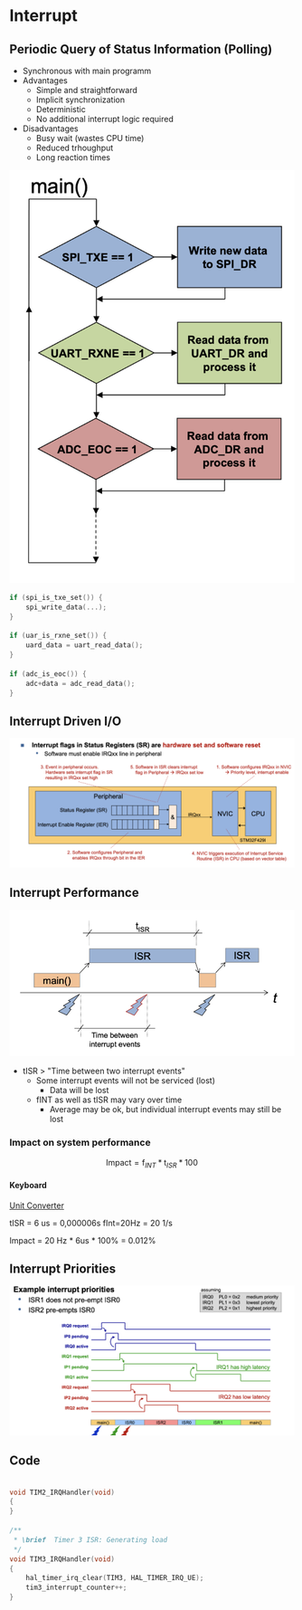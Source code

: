 # Interrupt

## Periodic Query of Status Information (Polling)


- Synchronous with main programm
- Advantages
	- Simple and straightforward
	- Implicit synchronization
	- Deterministic
	- No additional interrupt logic required
- Disadvantages
	- Busy wait (wastes CPU time)
	- Reduced trhoughput
	- Long reaction times

![alt text](media/image-48.png)


```c
if (spi_is_txe_set()) {
	spi_write_data(...);
}

if (uar_is_rxne_set()) {
	uard_data = uart_read_data();
}

if (adc_is_eoc()) {
	adc+data = adc_read_data();
}
```

## Interrupt Driven I/O

![alt text](media/image-49.png)

## Interrupt Performance

![alt text](media/image-50.png)

- tISR > "Time between two interrupt events"
	- Some interrupt events will not be serviced (lost)
		- Data will be lost
	- fINT as well as tISR may vary over time
		- Average may be ok, but individual interrupt events may still be lost

### Impact on system performance

$$
\text{Impact} = \text{f}_{INT}
*
\text{t}_{ISR} * 100%
$$

#### Keyboard

[Unit Converter](https://www.convertunits.com/from/us/to/s)

tISR = 6 us = 0,000006s
fInt=20Hz = 20 1/s

Impact = 20 Hz * 6us * 100% = 0.012%


## Interrupt Priorities

![alt text](media/image-51.png)


## Code

```c

void TIM2_IRQHandler(void)
{
}

/**
 * \brief  Timer 3 ISR: Generating load
 */
void TIM3_IRQHandler(void)
{
    hal_timer_irq_clear(TIM3, HAL_TIMER_IRQ_UE);
    tim3_interrupt_counter++;
}
```